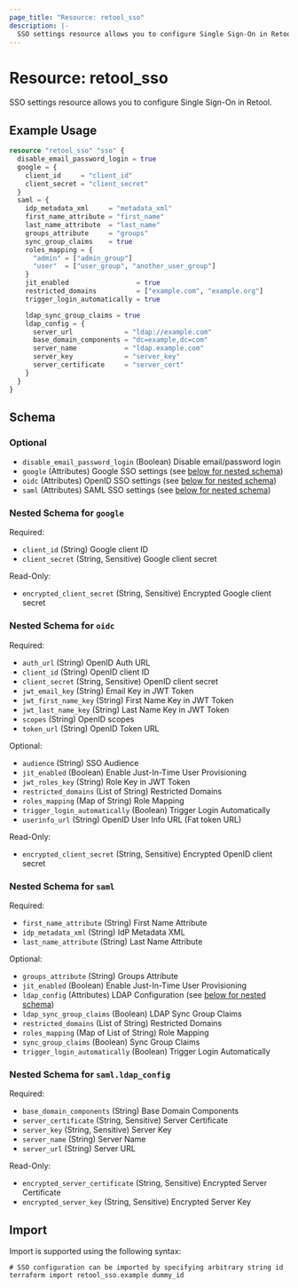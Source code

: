 ```yaml
---
page_title: "Resource: retool_sso"
description: |-
  SSO settings resource allows you to configure Single Sign-On in Retool.
---
```


# Resource: retool_sso

SSO settings resource allows you to configure Single Sign-On in Retool.

## Example Usage

```terraform
resource "retool_sso" "sso" {
  disable_email_password_login = true
  google = {
    client_id     = "client_id"
    client_secret = "client_secret"
  }
  saml = {
    idp_metadata_xml     = "metadata_xml"
    first_name_attribute = "first_name"
    last_name_attribute  = "last_name"
    groups_attribute     = "groups"
    sync_group_claims    = true
    roles_mapping = {
      "admin" = ["admin_group"]
      "user"  = ["user_group", "another_user_group"]
    }
    jit_enabled                 = true
    restricted_domains          = ["example.com", "example.org"]
    trigger_login_automatically = true

    ldap_sync_group_claims = true
    ldap_config = {
      server_url             = "ldap://example.com"
      base_domain_components = "dc=example,dc=com"
      server_name            = "ldap.example.com"
      server_key             = "server_key"
      server_certificate     = "server_cert"
    }
  }
}
```

<!-- schema generated by tfplugindocs -->
## Schema

### Optional

- `disable_email_password_login` (Boolean) Disable email/password login
- `google` (Attributes) Google SSO settings (see [below for nested schema](#nestedatt--google))
- `oidc` (Attributes) OpenID SSO settings (see [below for nested schema](#nestedatt--oidc))
- `saml` (Attributes) SAML SSO settings (see [below for nested schema](#nestedatt--saml))

<a id="nestedatt--google"></a>
### Nested Schema for `google`

Required:

- `client_id` (String) Google client ID
- `client_secret` (String, Sensitive) Google client secret

Read-Only:

- `encrypted_client_secret` (String, Sensitive) Encrypted Google client secret


<a id="nestedatt--oidc"></a>
### Nested Schema for `oidc`

Required:

- `auth_url` (String) OpenID Auth URL
- `client_id` (String) OpenID client ID
- `client_secret` (String, Sensitive) OpenID client secret
- `jwt_email_key` (String) Email Key in JWT Token
- `jwt_first_name_key` (String) First Name Key in JWT Token
- `jwt_last_name_key` (String) Last Name Key in JWT Token
- `scopes` (String) OpenID scopes
- `token_url` (String) OpenID Token URL

Optional:

- `audience` (String) SSO Audience
- `jit_enabled` (Boolean) Enable Just-In-Time User Provisioning
- `jwt_roles_key` (String) Role Key in JWT Token
- `restricted_domains` (List of String) Restricted Domains
- `roles_mapping` (Map of String) Role Mapping
- `trigger_login_automatically` (Boolean) Trigger Login Automatically
- `userinfo_url` (String) OpenID User Info URL (Fat token URL)

Read-Only:

- `encrypted_client_secret` (String, Sensitive) Encrypted OpenID client secret


<a id="nestedatt--saml"></a>
### Nested Schema for `saml`

Required:

- `first_name_attribute` (String) First Name Attribute
- `idp_metadata_xml` (String) IdP Metadata XML
- `last_name_attribute` (String) Last Name Attribute

Optional:

- `groups_attribute` (String) Groups Attribute
- `jit_enabled` (Boolean) Enable Just-In-Time User Provisioning
- `ldap_config` (Attributes) LDAP Configuration (see [below for nested schema](#nestedatt--saml--ldap_config))
- `ldap_sync_group_claims` (Boolean) LDAP Sync Group Claims
- `restricted_domains` (List of String) Restricted Domains
- `roles_mapping` (Map of List of String) Role Mapping
- `sync_group_claims` (Boolean) Sync Group Claims
- `trigger_login_automatically` (Boolean) Trigger Login Automatically

<a id="nestedatt--saml--ldap_config"></a>
### Nested Schema for `saml.ldap_config`

Required:

- `base_domain_components` (String) Base Domain Components
- `server_certificate` (String, Sensitive) Server Certificate
- `server_key` (String, Sensitive) Server Key
- `server_name` (String) Server Name
- `server_url` (String) Server URL

Read-Only:

- `encrypted_server_certificate` (String, Sensitive) Encrypted Server Certificate
- `encrypted_server_key` (String, Sensitive) Encrypted Server Key

## Import

Import is supported using the following syntax:

```shell
# SSO configuration can be imported by specifying arbitrary string id
terraform import retool_sso.example dummy_id
```
